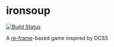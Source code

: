 # ironsoup

[![Build Status](https://travis-ci.org/chunseoklee/ironsoup.svg?branch=master)](https://travis-ci.org/chunseoklee/ironsoup)

A [re-frame](https://github.com/Day8/re-frame)-based game inspired by DCSS
